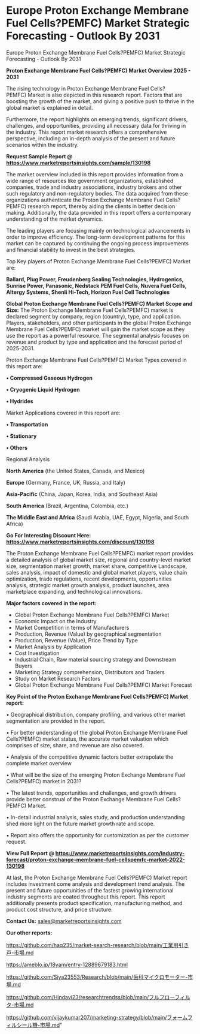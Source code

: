 # Europe Proton Exchange Membrane Fuel Cells?PEMFC) Market Strategic Forecasting - Outlook By 2031
Europe Proton Exchange Membrane Fuel Cells?PEMFC) Market Strategic Forecasting - Outlook By 2031

<Strong> Proton Exchange Membrane Fuel Cells?PEMFC) Market Overview 2025 - 2031</strong>

The rising technology in Proton Exchange Membrane Fuel Cells?PEMFC) Market is also depicted in this research report. Factors that are boosting the growth of the market, and giving a positive push to thrive in the global market is explained in detail.

Furthermore, the report highlights on emerging trends, significant drivers, challenges, and opportunities, providing all necessary data for thriving in the industry. This report market research offers a comprehensive perspective, including an in-depth analysis of the present and future scenarios within the industry.

<strong>Request Sample Report @ <a href=https://www.marketreportsinsights.com/sample/130198>https://www.marketreportsinsights.com/sample/130198</a></strong>

The market overview included in this report provides information from a wide range of resources like government organizations, established companies, trade and industry associations, industry brokers and other such regulatory and non-regulatory bodies. The data acquired from these organizations authenticate the Proton Exchange Membrane Fuel Cells?PEMFC) research report, thereby aiding the clients in better decision making. Additionally, the data provided in this report offers a contemporary understanding of the market dynamics.

The leading players are focusing mainly on technological advancements in order to improve efficiency. The long-term development patterns for this market can be captured by continuing the ongoing process improvements and financial stability to invest in the best strategies.

Top Key players of Proton Exchange Membrane Fuel Cells?PEMFC) Market are:

<strong>Ballard, Plug Power, Freudenberg Sealing Technologies, Hydrogenics, Sunrise Power, Panasonic, Nedstack PEM Fuel Cells, Nuvera Fuel Cells, Altergy Systems, Shenli Hi-Tech, Horizon Fuel Cell Technologies</strong>

<strong><b>Global Proton Exchange Membrane Fuel Cells?PEMFC) Market Scope and Size:</b></strong>
The Proton Exchange Membrane Fuel Cells?PEMFC) market is declared segment by company, region (country), type, and application. Players, stakeholders, and other participants in the global Proton Exchange Membrane Fuel Cells?PEMFC) market will gain the market scope as they use the report as a powerful resource. The segmental analysis focuses on revenue and product by type and application and the forecast period of 2025-2031.

Proton Exchange Membrane Fuel Cells?PEMFC) Market Types covered in this report are:

<strong>• Compressed Gaseous Hydrogen

• Cryogenic Liquid Hydrogen

• Hydrides</strong>

Market Applications covered in this report are:

<strong>• Transportation

• Stationary

• Others</strong> 

Regional Analysis

<strong>North America</strong> (the United States, Canada, and Mexico)

<strong>Europe</strong> (Germany, France, UK, Russia, and Italy)

<strong>Asia-Pacific</strong> (China, Japan, Korea, India, and Southeast Asia)

<strong>South America</strong> (Brazil, Argentina, Colombia, etc.)

<strong>The Middle East and Africa</strong> (Saudi Arabia, UAE, Egypt, Nigeria, and South Africa)

<strong>Go For Interesting Discount Here: <a href=https://www.marketreportsinsights.com/discount/130198>https://www.marketreportsinsights.com/discount/130198</a></strong>

The Proton Exchange Membrane Fuel Cells?PEMFC) market report provides a detailed analysis of global market size, regional and country-level market size, segmentation market growth, market share, competitive Landscape, sales analysis, impact of domestic and global market players, value chain optimization, trade regulations, recent developments, opportunities analysis, strategic market growth analysis, product launches, area marketplace expanding, and technological innovations.

<strong><b>Major factors covered in the report:</b></strong>
<ul>
  <li>Global Proton Exchange Membrane Fuel Cells?PEMFC) Market </li>
  <li>Economic Impact on the Industry</li>
  <li>Market Competition in terms of Manufacturers</li>
  <li>Production, Revenue (Value) by geographical segmentation</li>
  <li>Production, Revenue (Value), Price Trend by Type</li>
  <li>Market Analysis by Application</li>
  <li>Cost Investigation</li>
  <li>Industrial Chain, Raw material sourcing strategy and Downstream Buyers</li>
  <li>Marketing Strategy comprehension, Distributors and Traders</li>
  <li>Study on Market Research Factors</li>
  <li>Global Proton Exchange Membrane Fuel Cells?PEMFC) Market Forecast</li>
</ul>

<strong><b>Key Point of the Proton Exchange Membrane Fuel Cells?PEMFC) Market report:</b></strong>

• Geographical distribution, company profiling, and various other market segmentation are provided in the report.

• For better understanding of the global Proton Exchange Membrane Fuel Cells?PEMFC) market status, the accurate market valuation which comprises of size, share, and revenue are also covered.

• Analysis of the competitive dynamic factors better extrapolate the complete market overview

• What will be the size of the emerging Proton Exchange Membrane Fuel Cells?PEMFC) market in 2031?

• The latest trends, opportunities and challenges, and growth drivers provide better construal of the Proton Exchange Membrane Fuel Cells?PEMFC) Market.

• In-detail industrial analysis, sales study, and production understanding shed more light on the future market growth rate and scope.

• Report also offers the opportunity for customization as per the customer request.

<strong><b>View Full Report @ <a href=https://www.marketreportsinsights.com/industry-forecast/proton-exchange-membrane-fuel-cellspemfc-market-2022-130198>https://www.marketreportsinsights.com/industry-forecast/proton-exchange-membrane-fuel-cellspemfc-market-2022-130198</a></b></strong>


At last, the Proton Exchange Membrane Fuel Cells?PEMFC) Market report includes investment come analysis and development trend analysis. The present and future opportunities of the fastest growing international industry segments are coated throughout this report. This report additionally presents product specification, manufacturing method, and product cost structure, and price structure.

<strong>Contact Us:</strong>
sales@marketreportsinsights.com

<strong>Our other reports:</strong>

<a href=https://github.com/haq235/market-search-research/blob/main/工業用引き戸-市場.md>https://github.com/haq235/market-search-research/blob/main/工業用引き戸-市場.md</a>

<a href=https://ameblo.jp/18yam/entry-12889679183.html>https://ameblo.jp/18yam/entry-12889679183.html</a>

<a href=https://github.com/Siya23553/Research/blob/main/歯科マイクロモーター-市場.md>https://github.com/Siya23553/Research/blob/main/歯科マイクロモーター-市場.md</a>

<a href=https://github.com/Hindavi23/researchtrendss/blob/main/フルフローフィルタ-市場.md>https://github.com/Hindavi23/researchtrendss/blob/main/フルフローフィルタ-市場.md</a>

<a href=https://github.com/vijaykumar207/marketing-strategy/blob/main/フォームフィルシール機-市場.md>https://github.com/vijaykumar207/marketing-strategy/blob/main/フォームフィルシール機-市場.md</a>"
